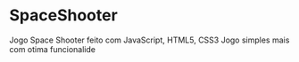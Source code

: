 # SpaceShooter
Jogo Space Shooter feito com JavaScript, HTML5, CSS3 
Jogo simples mais com otima funcionalide 
